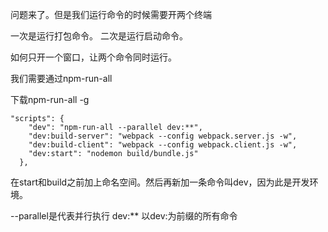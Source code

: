 问题来了。但是我们运行命令的时候需要开两个终端

一次是运行打包命令。
二次是运行启动命令。

如何只开一个窗口，让两个命令同时运行。

我们需要通过npm-run-all

下载npm-run-all -g

```
"scripts": {
    "dev": "npm-run-all --parallel dev:**",
    "dev:build-server": "webpack --config webpack.server.js -w",
    "dev:build-client": "webpack --config webpack.client.js -w",
    "dev:start": "nodemon build/bundle.js"
  },
```

在start和build之前加上命名空间。然后再新加一条命令叫dev，因为此是开发环境。

--parallel是代表并行执行 dev:** 以dev:为前缀的所有命令
